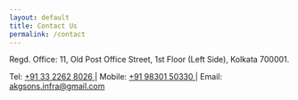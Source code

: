 ```yaml
---
layout: default
title: Contact Us
permalink: /contact
---
```


Regd. Office: 11, Old Post Office Street, 1st Floor (Left Side), Kolkata 700001. 

Tel: [ +91 33 2262 8026 ]( tel:+913322628026 ) \|
Mobile: [ +91 98301 50330 ]( tel:+919830150330 ) \|
Email: [ akgsons.infra@gmail.com ]( mailto:akgsons.infra@gmail.com )




